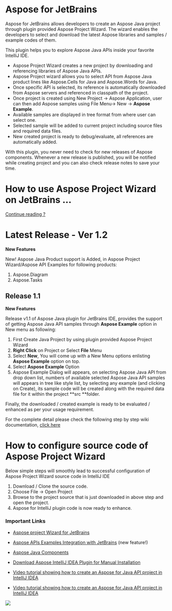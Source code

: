 # Aspose for JetBrains

Aspose for JetBrains allows developers to create an Aspose Java project through plugin provided Aspose Project Wizard. The wizard enables the developers to select and download the latest Aspose libraries and samples / example codes of them.

This plugin helps you to explore Aspose Java APIs inside your favorite IntelliJ IDE.

*   Aspose Project Wizard creates a new project by downloading and referencing libraries of Aspose Java APIs.
*   Aspose Project wizard allows you to select API from Aspose Java product lines like Aspose.Cells for Java and Aspose.Words for Java.
*   Once specific API is selected, its reference is automatically downloaded from Aspose servers and referenced in classpath of the project.
*   Once project is created using New Project -> Aspose Application, user can then add Aspose samples using File Menu-> New -> **Aspose Example**.
*   Available samples are displayed in tree format from where user can select one.
*   Selected sample will be added to current project including source files and required data files.
*   New created project is ready to debug/evaluate, all references are automatically added.

With this plugin, you never need to check for new releases of Aspose components. Whenever a new release is published, you will be notified while creating project and you can also check release notes to save your time. 

# How to use Aspose Project Wizard on JetBrains ...

[Continue reading ?](https://github.com/asposemarketplace/Aspose_for_JetBrains/wiki/Aspose-Project-Wizard)

# Latest Release - Ver 1.2

**New Features**

New! Aspose Java Product support is Added, in Aspose Project Wizard/Aspose API Examples for following products:

1. Aspose.Diagram
2. Aspose.Tasks

## Release 1.1

**New Features**

Release v1.1 of Aspose Java plugin for JetBrains IDE, provides the support of getting Aspose Java API samples through **Aspose Example** option in New menu as following:

1.  First Create Java Project by using plugin provided Aspose Project Wizard
2.  **Right Click** on Project or Select **File** Menu
3.  Select **New**, You will come up with a New Menu options enlisting **Aspose Example** option on top.
4.  Select **Aspose Example** Option
5.  Aspose Example Dialog will appears, on selecting Aspose Java API from drop down list, numbers of available selected Aspose Java API samples will appears in tree like style list, by selecting any example (and clicking on Create), its sample code will be created along with the required data file for it within the project **src **folder.

Finally, the downloaded / created example is ready to be evaluated / enhanced as per your usage requirement.

For the complete detail please check the following step by step wiki documentation, [click here](https://github.com/asposemarketplace/Aspose_for_JetBrains/wiki/Aspose-Example "AsposeExample")

# How to configure source code of Aspose Project Wizard

Below simple steps will smoothly lead to successful configuration of Aspose Project Wizard source code in IntelliJ IDE

1.  Download / Clone the source code.
2.  Choose File -> Open Project
3.  Browse to the project source that is just downloaded in above step and open the project.
4.  Aspose for IntelliJ plugin code is now ready to enhance.
### Important Links

*   [Aspose project Wizard for JetBrains](http://goo.gl/1DzKBe "Aspose project Wizard for JetBrains")

*   [Aspose APIs Examples Integration with JetBrains](http://goo.gl/4D578h "Aspose Java Example") (new feature!)

*   [Aspose Java Components](http://www.aspose.com/java/total-component.aspx)

*   [Download Aspose IntelliJ IDEA Plugin for Manual Installation](http://plugins.jetbrains.com/plugin/7461)

*   [Video tutorial showing how to create an Aspose for Java API project in IntelliJ IDEA](http://youtu.be/tQyk10MXbGw)

*   [Video tutorial showing how to create an Aspose for Java API project in IntelliJ IDEA](http://goo.gl/u0mfZu)

![](http://i.imgur.com/IB3pzFP.jpg)
